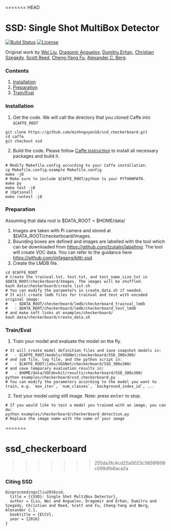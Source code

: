 <<<<<<< HEAD
# SSD: Single Shot MultiBox Detector

[![Build Status](https://travis-ci.org/weiliu89/caffe.svg?branch=ssd)](https://travis-ci.org/weiliu89/caffe)
[![License](https://img.shields.io/badge/license-BSD-blue.svg)](LICENSE)

Original work by [Wei Liu](http://www.cs.unc.edu/~wliu/), [Dragomir Anguelov](https://www.linkedin.com/in/dragomiranguelov), [Dumitru Erhan](http://research.google.com/pubs/DumitruErhan.html), [Christian Szegedy](http://research.google.com/pubs/ChristianSzegedy.html), [Scott Reed](http://www-personal.umich.edu/~reedscot/), [Cheng-Yang Fu](http://www.cs.unc.edu/~cyfu/), [Alexander C. Berg](http://acberg.com).


### Contents
1. [Installation](#installation)
2. [Preparation](#preparation)
3. [Train/Eval](#traineval)

### Installation
1. Get the code. We will call the directory that you cloned Caffe into `$CAFFE_ROOT`
  ```Shell
  git clone https://github.com/minhnguyen18/ssd_checkerboard.git
  cd caffe
  git checkout ssd
  ```
2. Build the code. Please follow [Caffe instruction](http://caffe.berkeleyvision.org/installation.html) to install all necessary packages and build it.
  ```Shell
  # Modify Makefile.config according to your Caffe installation.
  cp Makefile.config.example Makefile.config
  make -j8
  # Make sure to include $CAFFE_ROOT/python to your PYTHONPATH.
  make py
  make test -j8
  # (Optional)
  make runtest -j8
  ```

### Preparation
Assuming that data root is $DATA_ROOT = $HOME/data/
1. Images are taken with Pi camera and stored at $DATA_ROOT/checkerboard/Images.
2. Bounding boxes are defined and images are labelled with the tool which can be downloaded from https://github.com/tzutalin/labelImg. The tool will create VOC data. You can refer to the guidance here https://github.com/jinfagang/kitti-ssd.
3. Create the LMDB file.
  ```Shell
  cd $CAFFE_ROOT
  # Create the trainval.txt, test.txt, and test_name_size.txt in $DATA_ROOT/checkerboard/Images. The images will be shuffled.
  bash data/checkerboard/create_list.sh
  # You can modify the parameters in create_data.sh if needed.
  # It will create lmdb files for trainval and test with encoded original image:
  #   - $DATA_ROOT/checkerboard/lmdb/checkerboard_trainval_lmdb
  #   - $DATA_ROOT/checkerboard/lmdb/checkerboard_test_lmdb
  # and make soft links at examples/checkerboard/
  bash data/checkerboard/create_data.sh
  ```

### Train/Eval
1. Train your model and evaluate the model on the fly.
  ```Shell
  # It will create model definition files and save snapshot models in:
  #   - $CAFFE_ROOT/models/VGGNet/checkerboard/SSD_300x300/
  # and job file, log file, and the python script in:
  #   - $CAFFE_ROOT/jobs/VGGNet/checkerboard/SSD_300x300/
  # and save temporary evaluation results in:
  #   - $HOME/data/VOCdevkit/results/checkerboard/SSD_300x300/
  python examples/checkerboard/ssd_checkerboard.py
  # You can modify the parameters according to the model you want to train, e.g. `max_iter`, `num_classes`, `background_index_id`, ...
  ```
2. Test your model using still image. Note: press <kbd>enter</kbd> to stop.
  ```Shell
  # If you would like to test a model you trained with an image, you can do:
  python examples/checkerboard/checkerboard_detection.py
  # Replace the image name with the name of your image
  ```
=======
# ssd_checkerboard
>>>>>>> 255da3fc4cd25a0023c5858f898c099dfb8aca2a

### Citing SSD
    @inproceedings{liu2016ssd,
      title = {{SSD}: Single Shot MultiBox Detector},
      author = {Liu, Wei and Anguelov, Dragomir and Erhan, Dumitru and Szegedy, Christian and Reed, Scott and Fu, Cheng-Yang and Berg, Alexander C.},
      booktitle = {ECCV},
      year = {2016}
    }
